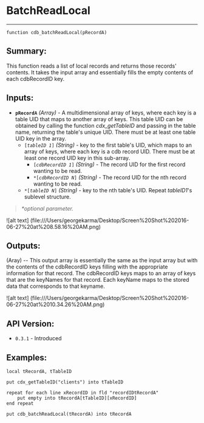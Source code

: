 # BatchReadLocal
---
```
function cdb_batchReadLocal(pRecordA)
```
## Summary:
This function reads a list of local records and returns those records' contents. It takes the input array and essentially fills the empty contents of each cdbRecordID key.

## Inputs:
* **`pRecordA`** *(Array)* - A multidimensional array of keys, where each key is a table UID that maps to another array of keys. This table UID can be obtained by calling the function *cdx_getTableID* and passing in the table name, returning the table's unique UID. There must be at least one table UID key in the array.
    * `[`*`tableID 1`*`]` *(String)* - key to the first table's UID, which maps to an array of keys, where each key is a cdb record UID. There must be at least one record UID key in this sub-array.
    	* `[`*`cdbRecordID 1`*`]` *(String)* - The record UID for the first record wanting to be read. 
    	* `*[`*`cdbRecordID N`*`]` *(String)* - The record UID for the nth record wanting to be read.
    * `*[`*`tableID N`*`]` *(String)* - key to the nth table's UID. Repeat *tableID1*'s sublevel structure.

> _*optional parameter._

![alt text] (file:///Users/georgekarma/Desktop/Screen%20Shot%202016-06-27%20at%208.58.16%20AM.png)
## Outputs:
(Aray) -- This output array is essentially the same as the input array but with the contents of the cdbRecordID keys filling with the appropriate information for that record. The cdbRecordID keys maps to an array of keys that are the keyNames for that record. Each keyName maps to the stored data that corresponds to that keyname.

![alt text] (file:///Users/georgekarma/Desktop/Screen%20Shot%202016-06-27%20at%2010.34.26%20AM.png)


## API Version:
* `0.3.1` - Introduced

## Examples:
```
local tRecordA, tTableID
     
put cdx_getTableID("clients") into tTableID
     
repeat for each line xRecordID in fld "recordIDtRecordA"
	put empty into tRecordA[tTableID][xRecordID]
end repeat
     
put cdb_batchReadLocal(tRecordA) into tRecordA
```